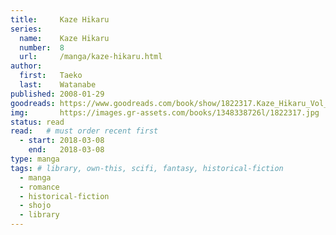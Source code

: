```yaml
---
title:     Kaze Hikaru
series:    
  name:    Kaze Hikaru
  number:  8
  url:     /manga/kaze-hikaru.html
author: 
  first:   Taeko 
  last:    Watanabe
published: 2008-01-29 
goodreads: https://www.goodreads.com/book/show/1822317.Kaze_Hikaru_Vol_8
img:       https://images.gr-assets.com/books/1348338726l/1822317.jpg
status: read
read:   # must order recent first
  - start: 2018-03-08 
    end:   2018-03-08
type: manga
tags: # library, own-this, scifi, fantasy, historical-fiction
  - manga
  - romance
  - historical-fiction
  - shojo
  - library
---
```


